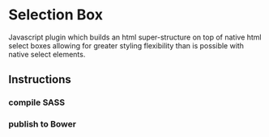 # Selection Box

Javascript plugin which builds an html super-structure on top of native html select boxes allowing for
greater styling flexibility than is possible with native select elements.

## Instructions


### 
### compile SASS
### publish to Bower



